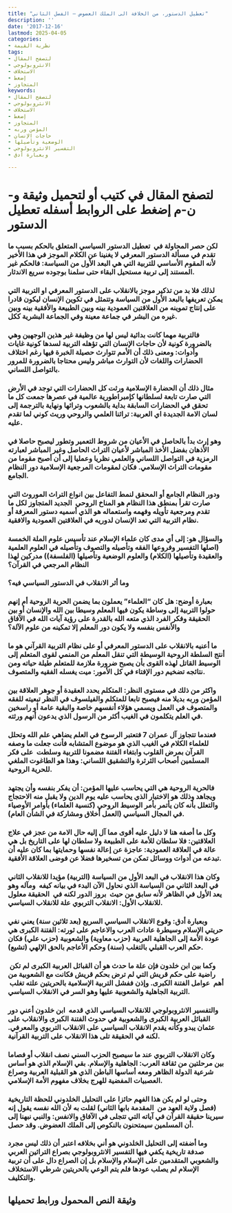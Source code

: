 ```yaml
---
title: "تعطيل الدستور، من الخلافة الى الملك العضوض – الفصل الثاني"
description: ''
date: '2017-12-16'
lastmod: 2025-04-05
categories:
- نظرية القيمة
tags:
- لتصفح المقال
- الانثروبولوجي
- الاستخلاف
- إضغط
- المتجاوز
keywords:
- لتصفح المقال
- الانثروبولوجي
- الاستخلاف
- إضغط
- المتجاوز
- المؤمن وربه
- حاجات الإنسان
- الوضعية وتأصيلها
- التفسير الانثروبولوجي
- وبعبارة أدق

---
```

# **لتصفح المقال في كتيب أو لتحميل وثيقة و-ن-م إضغط على الروابط أسفله** **تعطيل الدستور**

### لكن حصر المحاولة في  تعطيل الدستور السياسي المتعلق بالحكم بسبب ما تقدم في مسألة الدستور المعرفي لا يغنينا عن الكلام الموجز في هذا الأخير لأنه المقوم الأساسي للتربية التي هي البعد الأول من السياسة: فالحكم غير المستند إلى تربية مستحيل البقاء حتى سلمنا بوجوده سريع الاندثار.

### لذلك فلا بد من تذكير موجز بالانقلاب على الدستور المعرفي او التربية التي يمكن تعريفها بالبعد الأول من السياسة وتتمثل في تكوين الإنسان ليكون قادرا على إنتاج تموينه من العلاقتين العمودية بينه وبين الطبيعة والأفقية بينه وبين غيره من البشر في جماعة معينة وفي الجماعة البشرية ككل.

### فالتربية مهما كانت بدائية ليس لها من وظيفة غير هذين الوجهين وهي بالضرورة كونية لأن حاجات الإنسان التي تؤهله التربية لسدها كونية غايات وأدوات: ومعنى ذلك أن الأمم تتوارث حصيلة الخبرة فيها رغم اختلاف الحضارات واللغات لأن التوارث مباشر وليس محتاجا بالضرورة للمرور بالتواصل اللساني.

### مثال ذلك أن الحضارة الإسلامية ورثت كل الحضارات التي توجد في الأرض التي صارت تابعة لسلطانها كإمبراطورية عالمية في عصرها جمعت كل ما تحقق في الحضارات السابقة بداية بالشعوب وتراثها ونهاية بالترجمة إلى لسان الامة الجديدة اي العربية: تراثنا العلمي والروحي وريث كوني لما تقدم عليه.

### وهو إرث بدأ بالحاصل في الأعيان من شروط التعمير وتطور ليصبح حاصلا في الأذهان بفضل الأخذ المباشر لأعيان التراث الحاصل وغير المباشر لعبارته الرمزية في التواصل اللساني والعلمي نظريا وعمليا إلى أن أصبح مقوما من مقومات التراث الإسلامي. فكان لمقومات المرجعية الإسلامية دور النظام الجامع.

### ودور النظام الجامع أو المحقق لنمط التفاعل بين انواع التراث الموروث التي صارت تقرأ بمنطق هذا النظام هو المناخ الروحي  الجديد المتجاوز لكل ما تقدم ومرجعية تأويله وفهمه واستعماله هو الذي أسميه دستور المعرفة أو نظام التربية التي تعد الإنسان لدوريه في العلاقتين العمودية والافقية.

### والسؤال هو: إلى أي مدى كان علماء الإسلام عند تأسيس علوم الملة الخمسة (اصلها التفسير وفروعها الفقه وتأصيله والتصوف وتأصيله في العلوم العلمية والعقيدة وتأصيلها (الكلام) والعلوم الوضعية وتأصيلها (الفلسفة)) مدركين لهذا النظام المرجعي في القرآن؟

### وما أثر الانقلاب في الدستور السياسي فيه؟

### بعبارة أوضح: هل كان “العلماء” يعملون بما يضمن الحرية الروحية أم إنهم حولوا التربية إلى وساطة يكون فيها المعلم وسيطا بين الله والإنسان أو بين الحقيقة وفكر الفرد الذي متعه الله بالقدرة على رؤية آيات الله في الآفاق والأنفس بنفسه ولا يكون دور المعلم إلا تمكينه من علوم الآلة؟

### ما أعنيه بالانقلاب على الدستور المعرفي أو على نظام التربية القرآني هو ما أنتج السلطة الروحية الوسيطة التي تنقل المعلم من المنمي لقوى المتعلم إلى الوسيط القاتل لهذه القوى بأن يصبح ضرورة ملازمة للمتعلم طيلة حياته ومن نتائجه تضخيم دور الإفتاء في كل الأمور: ميت يغسله الفقيه والمتصوف.

### واكثر من ذلك في مستوى النظر: المتكلم يحدد العقيدة أو جوهر العلاقة بين المؤمن وربه بديلا منه فيصبح تابعا للمتكلم والفيلسوف في النظر تبعيته للفقه والمتصوف في العمل ويسمي هؤلاء أنفسهم خاصة والبقية عامة أو راسخين في العلم يتكلمون في الغيب أكثر من الرسول الذي يدعون أنهم ورثته.

### فعندما تتجاوز آل عمران 7 فتعتبر الرسوخ في العلم يضاهي علم الله وتحلل للعلماء الكلام في الغيب الذي هو موضوع المتشابه فأنت جعلت ما وصفه القرآن بمرض القلوب وابتغاء الفتنة مضمونا للتربية وسلطت  على فكر المسلمين أصحاب الثرثرة والتشقيق اللساني: وهذا هو الطاغوت الملغي للحرية الروحية.

### فالحرية الروحية هي التي يحاسب عليها المؤمن: أن يفكر بنفسه وأن يجتهد ويجاهد وذلك هو الاختبار الذي يحاسب عليه يوم الدين ولا يقبل منه الاحتجاج والتعلل بأنه كان يأتمر بأمر الوسيط الروحي (كنسية العلماء) بأوامر الأوصياء في المجال السياسي (العمل أخلاق ومشاركة في الشأن العام).

### وكل ما أصفه هنا لا دليل عليه أقوى مما آل إليه حال الامة من عجز في علاج العلاقتين: فلا سلطان للأمة على الطبيعة ولا سلطان لها على التاريخ بل هي عالة في العلاقة العمودية: عاجزة عن إعالة نفسها وحمايتها بما كان عليه أن تبدعه من أدوات ووسائل تمكن من تسخيرها فضلا عن فوضى العلاقة الأفقية.

### وكان هذا الانقلاب في البعد الأول من السياسة (التربية) مؤيدا للانقلاب الثاني في البعد الثاني من السياسة الذي نحاول الآن البدء في بيانه كيفه  ومآله وهو يعد الأول في الظاهر لأنه سابق من حيث  بروز الدور لكنه في  الحقيقة معلول للانقلاب الأول: الانقلاب التربوي علة للانقلاب السياسي.

### وبعبارة أدق: وقوع الانقلاب السياسي السريع (بعد ثلاثين سنة) يعني نفي حريتي الإسلام وسيطرة عادات العرب والاعاجم على ثورته: الفتنة الكبرى هي عودة الأمة إلى الجاهلية العربية (حزب معاوية) والشعوبية (حزب علي) فكان حكم العرب القبلي بالتغلب (سنة) وحكم الأعاجم بالحق الإلهي (تشيع).

### وكما بين ابن خلدون فإن علة ما حدث هو أن القبائل العربية الكبرى لم تكن  راضية على حكم قريش التي لم ترض بحكم قريش فكانت مع الشعوبية من أهم  عوامل الفتنة الكبرى. وإذن ففشل التربية الإسلامية بالحريتين علته تغلب  التربية الجاهلية والشعوبية عليها وهو السر في الانقلاب السياسي.

### والتفسير الانثروبولوجي للانقلاب السياسي الذي قدمه  ابن خلدون أعني دور القبائل العربية الكبرى والشعوبية في حدوث الفتنة الكبرى والانقلاب على عثمان يبدو وكأنه يقدم الانقلاب السياسي على الانقلاب التربوي والمعرفي. لكنه في الحقيقة تلى هذا الانقلاب على التربية القرآنية.

### وكان الانقلاب التربوي عند ما سيصبح الحزب السني نصف انقلاب أو فصاما بين مرحلتين من ثقافة العرب: الجاهلية والإسلام. بقي الإسلام الذي هو أساس شرعية الدولة الظاهر ومعه أساسها الباطن الذي هو القبلية العربية وصراع العصبيات المفضية للهرج بخلاف مفهوم الأمة الإسلامي.

### وحتى لو لم يكن هذا الفهم حائزا على التحليل الخلدوني للحظة التاريخية (فصل ولاية العهد من  المقدمة بابها الثاني) لقلت به لأن الله نفسه يقول إنه سيرينا حقيقة القرآن في آياته التي تتجلى في الآفاق والانفس: والنبي نبهنا إلى أن المسلمين سيمتحنون بالنكوص إلى الملك العضوض. وقد حصل.

### وما أضفته إلى التحليل الخلدوني هو أني بخلافه اعتبر أن ذلك ليس مجرد صدفة تاريخية يكفي فيها التفسير الانثروبولوجي بصراع التراثين العربي والشعوبي المتقدمين على الإسلام والإسلام بل إن الصراع دال على أن تربية الإسلام لم يصلب عودها فلم يتم الوعي بالحريتين شرطي الاستخلاف والتكليف.

## وثيقة النص المحمول ورابط تحميلها

###
